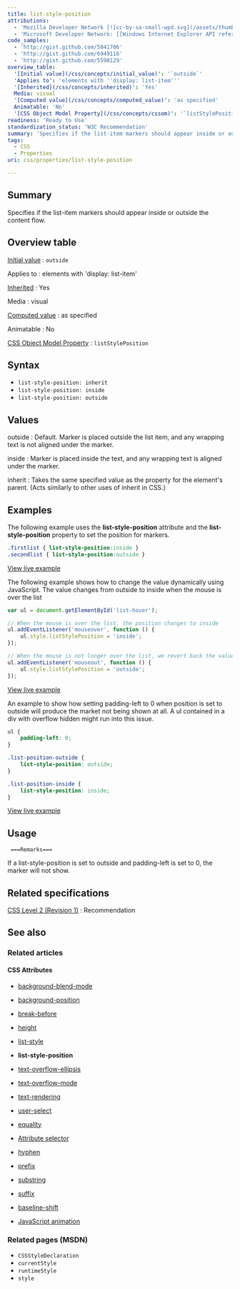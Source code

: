 ```yaml
---
title: list-style-position
attributions:
  - 'Mozilla Developer Network [![cc-by-sa-small-wpd.svg](/assets/thumb/8/8c/cc-by-sa-small-wpd.svg/120px-cc-by-sa-small-wpd.svg.png)](http://creativecommons.org/licenses/by-sa/3.0/us/): [Article](https://developer.mozilla.org/en-US/docs/Web/CSS/list-style-position)'
  - 'Microsoft Developer Network: [[Windows Internet Explorer API reference](http://msdn.microsoft.com/en-us/library/ie/hh828809%28v=vs.85%29.aspx) Article]'
code_samples:
  - 'http://gist.github.com/5841706'
  - 'http://gist.github.com/6949116'
  - 'http://gist.github.com/5598129'
overview_table:
  '[Initial value](/css/concepts/initial_value)': '`outside`'
  'Applies to': 'elements with ''display: list-item'''
  '[Inherited](/css/concepts/inherited)': 'Yes'
  Media: visual
  '[Computed value](/css/concepts/computed_value)': 'as specified'
  Animatable: 'No'
  '[CSS Object Model Property](/css/concepts/cssom)': '`listStylePosition`'
readiness: 'Ready to Use'
standardization_status: 'W3C Recommendation'
summary: 'Specifies if the list-item markers should appear inside or outside the content flow.'
tags:
  - CSS
  - Properties
uri: css/properties/list-style-position

---
```

## Summary

Specifies if the list-item markers should appear inside or outside the content flow.

## Overview table

[Initial value](/css/concepts/initial_value)
:   `outside`

Applies to
:   elements with 'display: list-item'

[Inherited](/css/concepts/inherited)
:   Yes

Media
:   visual

[Computed value](/css/concepts/computed_value)
:   as specified

Animatable
:   No

[CSS Object Model Property](/css/concepts/cssom)
:   `listStylePosition`

## Syntax

-   `list-style-position: inherit`
-   `list-style-position: inside`
-   `list-style-position: outside`

## Values

outside
:   Default. Marker is placed outside the list item, and any wrapping text is not aligned under the marker.

inside
:   Marker is placed inside the text, and any wrapping text is aligned under the marker.

inherit
:   Takes the same specified value as the property for the element's parent. (Acts similarly to other uses of inherit in CSS.)

## Examples

The following example uses the **list-style-position** attribute and the **list-style-position** property to set the position for markers.

``` css
.firstlist { list-style-position:inside }
.secondlist { list-style-position:outside }
```

[View live example](http://code.webplatform.org/gist/5841706)

The following example shows how to change the value dynamically using JavaScript. The value changes from outside to inside when the mouse is over the list

``` js
var ul = document.getElementById('list-hover');

// When the mouse is over the list, the position changes to inside
ul.addEventListener('mouseover', function () {
    ul.style.listStylePosition = 'inside';
});

// When the mouse is not longer over the list, we revert back the value to outside
ul.addEventListener('mouseout', function () {
    ul.style.listStylePosition = 'outside';
});
```

[View live example](http://code.webplatform.org/gist/6949116)

An example to show how setting padding-left to 0 when position is set to outside will produce the market not being shown at all. A ul contained in a div with overflow hidden might run into this issue.

``` css
ul {
    padding-left: 0;
}

.list-position-outside {
    list-style-position: outside;
}

.list-position-inside {
    list-style-position: inside;
}
```

[View live example](http://code.webplatform.org/gist/5598129)

## Usage

     ===Remarks===

If a list-style-position is set to outside and padding-left is set to 0, the marker will not show.

## Related specifications

[CSS Level 2 (Revision 1)](http://www.w3.org/TR/CSS21/generate.html#propdef-list-style-position)
:   Recommendation

## See also

### Related articles

#### CSS Attributes

-   [background-blend-mode](/css/properties/background-blend-mode)

-   [background-position](/css/properties/background-position)

-   [break-before](/css/properties/break-before)

-   [height](/css/properties/height)

-   [list-style](/css/properties/list-style)

-   **list-style-position**

-   [text-overflow-ellipsis](/css/properties/text-overflow-ellipsis)

-   [text-overflow-mode](/css/properties/text-overflow-mode)

-   [text-rendering](/css/properties/text-rendering)

-   [user-select](/css/properties/user-select)

-   [equality](/css/selectors/attributes/equality)

-   [Attribute selector](/css/selectors/attributes/existence)

-   [hyphen](/css/selectors/attributes/hyphen)

-   [prefix](/css/selectors/attributes/prefix)

-   [substring](/css/selectors/attributes/substring)

-   [suffix](/css/selectors/attributes/suffix)

-   [baseline-shift](/svg/attributes/baseline-shift)

-   [JavaScript animation](/tutorials/animation_in_javascript_2)

### Related pages (MSDN)

-   `CSSStyleDeclaration`
-   `currentStyle`
-   `runtimeStyle`
-   `style`
